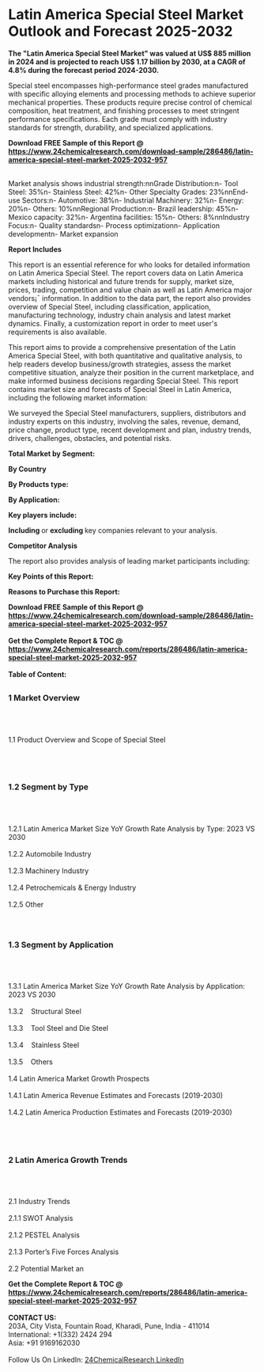 <h1>Latin America Special Steel Market Outlook and Forecast 2025-2032</h1><p><strong>The "Latin America Special Steel Market" was valued at US$ 885 million in 2024 and is projected to reach US$ 1.17 billion by 2030, at a CAGR of 4.8% during the forecast period 2024-2030.</strong></p><p>
</p><p>Special steel encompasses high-performance steel grades manufactured with specific alloying elements and processing methods to achieve superior mechanical properties. These products require precise control of chemical composition, heat treatment, and finishing processes to meet stringent performance specifications. Each grade must comply with industry standards for strength, durability, and specialized applications.</p><div><b>Download FREE Sample of this Report @ 
            <a href="https://www.24chemicalresearch.com/download-sample/286486/latin-america-special-steel-market-2025-2032-957">
            https://www.24chemicalresearch.com/download-sample/286486/latin-america-special-steel-market-2025-2032-957</a></b></div><br><p>
Market analysis shows industrial strength:nnGrade Distribution:n- Tool Steel: 35%n- Stainless Steel: 42%n- Other Specialty Grades: 23%nnEnd-use Sectors:n- Automotive: 38%n- Industrial Machinery: 32%n- Energy: 20%n- Others: 10%nnRegional Production:n- Brazil leadership: 45%n- Mexico capacity: 32%n- Argentina facilities: 15%n- Others: 8%nnIndustry Focus:n- Quality standardsn- Process optimizationn- Application developmentn- Market expansion</p><p>
</p><p><strong>Report Includes</strong></p><p>
</p><p>This report is an essential reference for who looks for detailed information on Latin America Special Steel. The report covers data on Latin America markets including historical and future trends for supply, market size, prices, trading, competition and value chain as well as Latin America major vendors¡¯ information. In addition to the data part, the report also provides overview of Special Steel, including classification, application, manufacturing technology, industry chain analysis and latest market dynamics. Finally, a customization report in order to meet user's requirements is also available.</p><p>
</p><p>This report aims to provide a comprehensive presentation of the Latin America Special Steel, with both quantitative and qualitative analysis, to help readers develop business/growth strategies, assess the market competitive situation, analyze their position in the current marketplace, and make informed business decisions regarding Special Steel. This report contains market size and forecasts of Special Steel in Latin America, including the following market information:</p><p>
We surveyed the Special Steel manufacturers, suppliers, distributors and industry experts on this industry, involving the sales, revenue, demand, price change, product type, recent development and plan, industry trends, drivers, challenges, obstacles, and potential risks.</p><p>
</p><p><strong>Total Market by Segment:</strong></p><p>
<strong>By Country</strong></p><p>
</p><p>
<strong>By Products type:</strong></p><p>
</p><p>
<strong>By Application:</strong></p><p>
</p><p>
<strong>Key players include: </strong></p><p>
</p><p>
</p><p><strong>Including </strong>or <strong>excluding </strong>key companies relevant to your analysis.</p><p>
<strong>Competitor Analysis</strong></p><p>
</p><p>The report also provides analysis of leading market participants including:</p><p>
</p><p>
</p><p><strong>Key Points of this Report:</strong></p><p>
</p><p>
</p><p><strong>Reasons to Purchase this Report:</strong></p><p>
</p><div><b>Download FREE Sample of this Report @ 
            <a href="https://www.24chemicalresearch.com/download-sample/286486/latin-america-special-steel-market-2025-2032-957">
            https://www.24chemicalresearch.com/download-sample/286486/latin-america-special-steel-market-2025-2032-957</a></b></div><br><div><b>Get the Complete Report & TOC @ 
            <a href="https://www.24chemicalresearch.com/reports/286486/latin-america-special-steel-market-2025-2032-957">
            https://www.24chemicalresearch.com/reports/286486/latin-america-special-steel-market-2025-2032-957</a></b></div><br>
            <b>Table of Content:</b><p><h2><span style="font-size:16px"><strong>1 Market Overview&nbsp;&nbsp; &nbsp;</strong></span></h2><br />
<br />
<p>1.1 Product Overview and Scope of Special Steel&nbsp;</p><br />
<br />
<h2><strong><span style="font-size:16px">1.2 Segment by Type&nbsp;&nbsp; &nbsp;</span></strong></h2><br />
<br />
<p>1.2.1 Latin America Market Size YoY Growth Rate Analysis by Type: 2023 VS 2030&nbsp;&nbsp; &nbsp;<br /><br />
1.2.2 Automobile Industry&nbsp;&nbsp; &nbsp;<br /><br />
1.2.3 Machinery Industry<br /><br />
1.2.4 Petrochemicals & Energy Industry<br /><br />
1.2.5 Other<br /><br />
<br />
<h2><span style="font-size:16px"><strong>1.3 Segment by Application&nbsp;&nbsp;</strong></span></h2><br />
<br />
<p>1.3.1 Latin America Market Size YoY Growth Rate Analysis by Application: 2023 VS 2030&nbsp;&nbsp; &nbsp;<br /><br />
1.3.2&nbsp;&nbsp; &nbsp;Structural Steel<br /><br />
1.3.3&nbsp;&nbsp; &nbsp;Tool Steel and Die Steel<br /><br />
1.3.4&nbsp;&nbsp; &nbsp;Stainless Steel<br /><br />
1.3.5&nbsp;&nbsp; &nbsp;Others<br /><br />
1.4 Latin America Market Growth Prospects&nbsp;&nbsp; &nbsp;<br /><br />
1.4.1 Latin America Revenue Estimates and Forecasts (2019-2030)&nbsp;&nbsp; &nbsp;<br /><br />
1.4.2 Latin America Production Estimates and Forecasts (2019-2030)&nbsp;&nbsp;</p><br />
<br />
<h2><span style="font-size:16px"><strong>2 Latin America Growth Trends&nbsp;&nbsp; &nbsp;</strong></span></h2><br />
<br />
<p>2.1 Industry Trends&nbsp;&nbsp; &nbsp;<br /><br />
2.1.1 SWOT Analysis&nbsp;&nbsp; &nbsp;<br /><br />
2.1.2 PESTEL Analysis&nbsp;&nbsp; &nbsp;<br /><br />
2.1.3 Porter&rsquo;s Five Forces Analysis&nbsp;&nbsp; &nbsp;<br /><br />
2.2 Potential Market an</p><div><b>Get the Complete Report & TOC @ 
            <a href="https://www.24chemicalresearch.com/reports/286486/latin-america-special-steel-market-2025-2032-957">
            https://www.24chemicalresearch.com/reports/286486/latin-america-special-steel-market-2025-2032-957</a></b></div><br><b>CONTACT US:</b><br>
            203A, City Vista, Fountain Road, Kharadi, Pune, India - 411014<br>
            International: +1(332) 2424 294<br>
            Asia: +91 9169162030 <br><br>
            Follow Us On LinkedIn: <a href="https://www.linkedin.com/company/24chemicalresearch/">24ChemicalResearch LinkedIn</a>